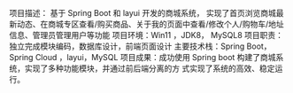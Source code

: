 项目描述：  基于  Spring Boot  和 layui 开发的商城系统， 实现了首页浏览商城最新动态、在商城专区查看/购买商品、关于我的页面中查看/修改个人/购物车/地址信息、管理员管理用户等功能
     项目环境：Win11 ，JDK8， MySQL8
     项目职责：独立完成模块编码，数据库设计，前端页面设计
     主要技术栈：Spring Boot，Spring Cloud ，layui，MySQL
     项目成果：成功使用 Spring boot 构建了商城系统，实现了多种功能模块，并通过前后端分离的方 式实现了系统的高效、稳定运行。
